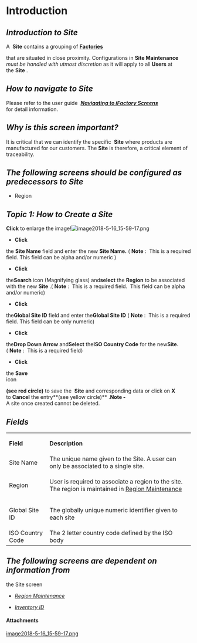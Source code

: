 # Introduction



## ***Introduction to Site***  



A 
**Site** contains a grouping of **[Factories](/iFactory-JGP-MES/iFactory-JGP-MES-Home.md)** 

that are situated in close proximity. Configurations in **Site Maintenance**  *must be handled with utmost discretion* as it will apply to all **Users** at the **Site** . 

## ***How to navigate to Site***  



Please refer to the user guide 
***[Navigating to iFactory Screens](/iFactory-JGP-MES/iFactory-JGP-MES-Home/iFactory-JGP-MS/CONTENT/Menu-Navigation/User-Guide-%2D-Navigating-to-iFactory-Groups-and-Screens.md)***  
for detail information.


## ***Why is this screen important?***  


It is critical that we can identify the specific 
**Site** where products are manufactured for our customers. The **Site** is therefore, a critical element of traceability.


## ***The following screens should be configured as predecessors to Site***  




- Region



## ***Topic 1: How to Create a Site***  


**Click** 
to enlarge the image!![image2018-5-16_15-59-17.png](/.attachments/29918689.png)



- **Click**

the **Site Name**  field and enter the new **Site Name.** 
(
**Note** 
:  This is a required field. This field can be alpha and/or numeric )
- **Click**

the**Search**  icon (Magnifying glass) and**select**  the **Region** 
to be associated with the new **Site** .(
**Note** 
:  This is a required field.  This field can be alpha and/or numeric)
- **Click**

the**Global Site ID**  field and enter the**Global Site ID**  (
**Note** 
:  This is a required field. This field can be only numeric)

- **Click**

the**Drop Down Arrow**  and**Select**  the**ISO Country Code**  for the new**Site.**  
(
**Note** 
:  This is a required field)

- **Click**

the
**Save**  
icon

**(see red circle)**  to save the 
**Site** and corresponding data or click on **X** to **Cancel** the entry**(see yellow circle)** 
.**Note -**  
A site once created cannot be deleted.


## ***Fields***  



<table class="confluenceTable"><colgroup><col /><col /></colgroup><tbody><tr><td class="confluenceTd"><p style="margin-left: 0.0px;"><strong>Field</strong></p></td><td class="confluenceTd"><p style="margin-left: 0.0px;"><strong>Description</strong></p></td></tr><tr><td colspan="1" class="confluenceTd">Site Name</td><td colspan="1" class="confluenceTd">The unique name given to the Site. A user can only be associated to a single site.</td></tr><tr><td class="confluenceTd"><p style="margin-left: 0.0px;">Region</p></td><td class="confluenceTd"><p style="margin-left: 0.0px;">User is required to associate a region to the site. The region is maintained in <a rel="nofollow" href="http://usplnd0wiki01:8090/display/PB/Region" class="external-link">Region M</a><a href="http://usplnd0wiki01:8090/display/PB/Region" rel="nofollow" class="external-link">aintenance</a></p></td></tr><tr><td class="confluenceTd"><p style="margin-left: 0.0px;">Global Site ID</p></td><td class="confluenceTd"><p style="margin-left: 0.0px;">The globally unique numeric identifier given to each site</p></td></tr><tr><td colspan="1" class="confluenceTd">ISO Country Code</td><td colspan="1" class="confluenceTd">The 2 letter country code defined by the ISO body</td></tr></tbody></table>



## ***The following screens are dependent on information from***  


the Site screen

- *[Region Maintenance](/iFactory-JGP-MES/iFactory-JGP-MES-Home/iFactory-JGP-MS/CONTENT/Product/Inventory-ID.md)*

- *[Inventory ID](/iFactory-JGP-MES/iFactory-JGP-MES-Home/iFactory-JGP-MS/CONTENT/Product/Inventory-ID.md)*


#### Attachments

[image2018-5-16_15-59-17.png](/.attachments/29918689.png)
